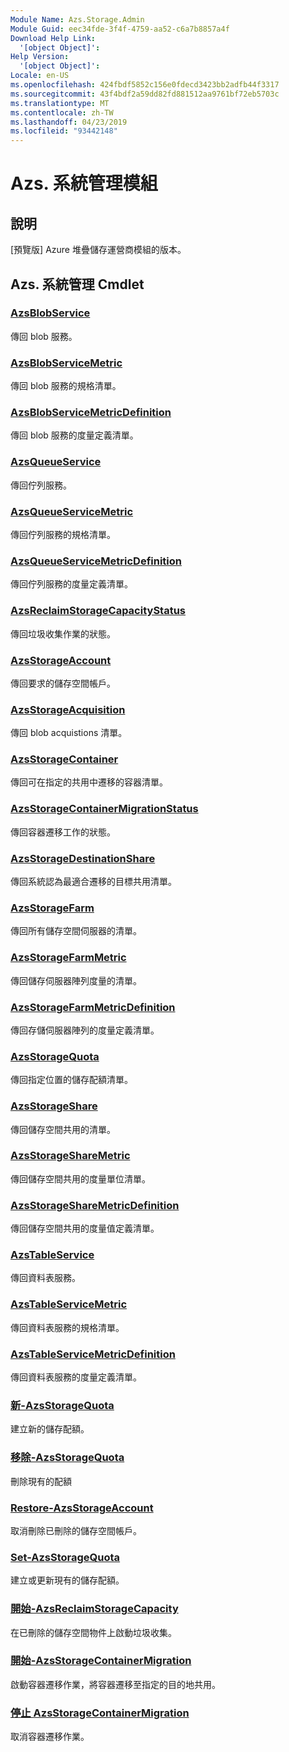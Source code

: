 ```yaml
---
Module Name: Azs.Storage.Admin
Module Guid: eec34fde-3f4f-4759-aa52-c6a7b8857a4f
Download Help Link:
  '[object Object]': 
Help Version:
  '[object Object]': 
Locale: en-US
ms.openlocfilehash: 424fbdf5852c156e0fdecd3423bb2adfb44f3317
ms.sourcegitcommit: 43f4bdf2a59dd82fd881512aa9761bf72eb5703c
ms.translationtype: MT
ms.contentlocale: zh-TW
ms.lasthandoff: 04/23/2019
ms.locfileid: "93442148"
---
```

# Azs. 系統管理模組
## 說明
[預覽版] Azure 堆疊儲存運營商模組的版本。

## Azs. 系統管理 Cmdlet
### [AzsBlobService](Get-AzsBlobService.md)
傳回 blob 服務。

### [AzsBlobServiceMetric](Get-AzsBlobServiceMetric.md)
傳回 blob 服務的規格清單。

### [AzsBlobServiceMetricDefinition](Get-AzsBlobServiceMetricDefinition.md)
傳回 blob 服務的度量定義清單。

### [AzsQueueService](Get-AzsQueueService.md)
傳回佇列服務。

### [AzsQueueServiceMetric](Get-AzsQueueServiceMetric.md)
傳回佇列服務的規格清單。

### [AzsQueueServiceMetricDefinition](Get-AzsQueueServiceMetricDefinition.md)
傳回佇列服務的度量定義清單。

### [AzsReclaimStorageCapacityStatus](Get-AzsReclaimStorageCapacityStatus.md)
傳回垃圾收集作業的狀態。

### [AzsStorageAccount](Get-AzsStorageAccount.md)
傳回要求的儲存空間帳戶。

### [AzsStorageAcquisition](Get-AzsStorageAcquisition.md)
傳回 blob acquistions 清單。

### [AzsStorageContainer](Get-AzsStorageContainer.md)
傳回可在指定的共用中遷移的容器清單。

### [AzsStorageContainerMigrationStatus](Get-AzsStorageContainerMigrationStatus.md)
傳回容器遷移工作的狀態。

### [AzsStorageDestinationShare](Get-AzsStorageDestinationShare.md)
傳回系統認為最適合遷移的目標共用清單。

### [AzsStorageFarm](Get-AzsStorageFarm.md)
傳回所有儲存空間伺服器的清單。

### [AzsStorageFarmMetric](Get-AzsStorageFarmMetric.md)
傳回儲存伺服器陣列度量的清單。

### [AzsStorageFarmMetricDefinition](Get-AzsStorageFarmMetricDefinition.md)
傳回存儲伺服器陣列的度量定義清單。

### [AzsStorageQuota](Get-AzsStorageQuota.md)
傳回指定位置的儲存配額清單。

### [AzsStorageShare](Get-AzsStorageShare.md)
傳回儲存空間共用的清單。

### [AzsStorageShareMetric](Get-AzsStorageShareMetric.md)
傳回儲存空間共用的度量單位清單。

### [AzsStorageShareMetricDefinition](Get-AzsStorageShareMetricDefinition.md)
傳回儲存空間共用的度量值定義清單。

### [AzsTableService](Get-AzsTableService.md)
傳回資料表服務。

### [AzsTableServiceMetric](Get-AzsTableServiceMetric.md)
傳回資料表服務的規格清單。

### [AzsTableServiceMetricDefinition](Get-AzsTableServiceMetricDefinition.md)
傳回資料表服務的度量定義清單。

### [新-AzsStorageQuota](New-AzsStorageQuota.md)
建立新的儲存配額。

### [移除-AzsStorageQuota](Remove-AzsStorageQuota.md)
刪除現有的配額

### [Restore-AzsStorageAccount](Restore-AzsStorageAccount.md)
取消刪除已刪除的儲存空間帳戶。

### [Set-AzsStorageQuota](Set-AzsStorageQuota.md)
建立或更新現有的儲存配額。

### [開始-AzsReclaimStorageCapacity](Start-AzsReclaimStorageCapacity.md)
在已刪除的儲存空間物件上啟動垃圾收集。

### [開始-AzsStorageContainerMigration](Start-AzsStorageContainerMigration.md)
啟動容器遷移作業，將容器遷移至指定的目的地共用。

### [停止 AzsStorageContainerMigration](Stop-AzsStorageContainerMigration.md)
取消容器遷移作業。

